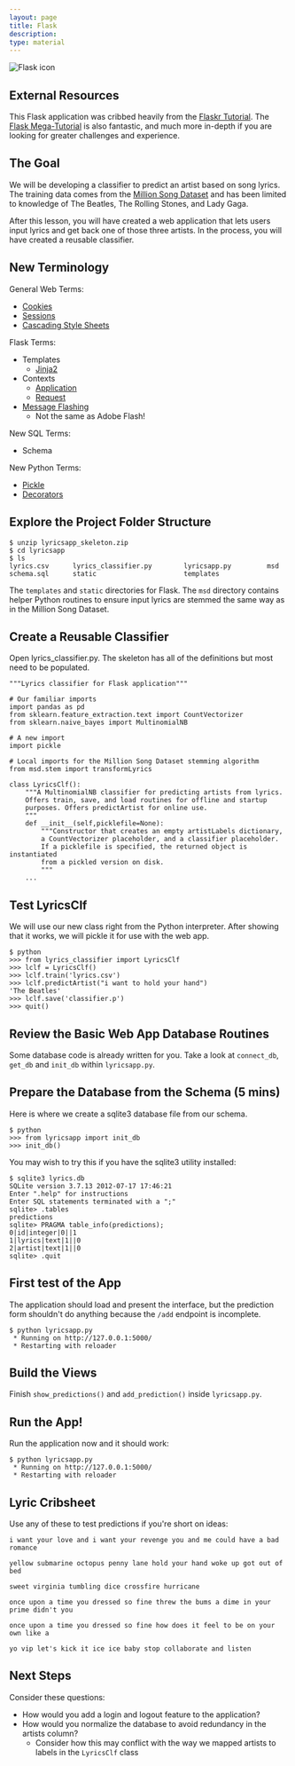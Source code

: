 ```yaml
---
layout: page
title: Flask
description:
type: material
---
```


![Flask icon](http://flask.pocoo.org/docs/_static/flask.png)

## External Resources
This Flask application was cribbed heavily from the [Flaskr Tutorial](http://flask.pocoo.org/docs/tutorial/introduction/). The [Flask Mega-Tutorial](http://blog.miguelgrinberg.com/post/the-flask-mega-tutorial-part-i-hello-world) is also fantastic, and much more in-depth if you are looking for greater challenges and experience.

## The Goal
We will be developing a classifier to predict an artist based on song lyrics. The training data comes from the [Million Song Dataset](http://labrosa.ee.columbia.edu/millionsong/) and has been limited to knowledge of The Beatles, The Rolling Stones, and Lady Gaga.

After this lesson, you will have created a web application that lets users input lyrics and get back one of those three artists. In the process, you will have created a reusable classifier.


## New Terminology
General Web Terms:

* [Cookies](http://en.wikipedia.org/wiki/HTTP_cookie)
* [Sessions](http://stackoverflow.com/questions/3804209/what-are-sessions-how-do-they-work)
* [Cascading Style Sheets](http://www.w3schools.com/css/css_intro.asp)

Flask Terms:

* Templates
	* [Jinja2](http://jinja.pocoo.org/)
* Contexts
	* [Application](http://flask.pocoo.org/docs/appcontext/)
	* [Request](http://flask.pocoo.org/docs/reqcontext/)
* [Message Flashing](http://flask.pocoo.org/docs/patterns/flashing/)
	* Not the same as Adobe Flash!

New SQL Terms:

* Schema

New Python Terms:

* [Pickle](https://wiki.python.org/moin/UsingPickle)
* [Decorators](http://www.artima.com/weblogs/viewpost.jsp?thread=240808)

## Explore the Project Folder Structure

	$ unzip lyricsapp_skeleton.zip
	$ cd lyricsapp
	$ ls
	lyrics.csv		lyrics_classifier.py		lyricsapp.py         msd                  	schema.sql      static               		templates

The ``templates`` and ``static`` directories for Flask. The ``msd`` directory contains helper Python routines to ensure input lyrics are stemmed the same way as in the Million Song Dataset.


## Create a Reusable Classifier
Open lyrics_classifier.py. The skeleton has all of the definitions but most need to be populated.

	"""Lyrics classifier for Flask application"""

	# Our familiar imports
	import pandas as pd
	from sklearn.feature_extraction.text import CountVectorizer
	from sklearn.naive_bayes import MultinomialNB

	# A new import
	import pickle

	# Local imports for the Million Song Dataset stemming algorithm
	from msd.stem import transformLyrics

	class LyricsClf():
		"""A MultinomialNB classifier for predicting artists from lyrics.
		Offers train, save, and load routines for offline and startup
		purposes. Offers predictArtist for online use.
		"""
		def __init__(self,picklefile=None):
			"""Constructor that creates an empty artistLabels dictionary,
			a CountVectorizer placeholder, and a classifier placeholder.
			If a picklefile is specified, the returned object is instantiated
	        from a pickled version on disk.
			"""
		...


## Test LyricsClf
We will use our new class right from the Python interpreter. After showing that it works, we will pickle it for use with the web app.

	$ python
	>>> from lyrics_classifier import LyricsClf
	>>> lclf = LyricsClf()
	>>> lclf.train('lyrics.csv')
	>>> lclf.predictArtist("i want to hold your hand")
	'The Beatles'
	>>> lclf.save('classifier.p')
	>>> quit()

## Review the Basic Web App Database Routines
Some database code is already written for you. Take a look at ``connect_db``, ``get_db`` and ``init_db`` within ``lyricsapp.py``.

## Prepare the Database from the Schema (5 mins)
Here is where we create a sqlite3 database file from our schema.

	$ python
	>>> from lyricsapp import init_db
	>>> init_db()

You may wish to try this if you have the sqlite3 utility installed:

	$ sqlite3 lyrics.db
	SQLite version 3.7.13 2012-07-17 17:46:21
	Enter ".help" for instructions
	Enter SQL statements terminated with a ";"
	sqlite> .tables
	predictions
	sqlite> PRAGMA table_info(predictions);
	0|id|integer|0||1
	1|lyrics|text|1||0
	2|artist|text|1||0
	sqlite> .quit

## First test of the App
The application should load and present the interface, but the prediction form shouldn't do anything because the ``/add`` endpoint is incomplete.

	$ python lyricsapp.py
	 * Running on http://127.0.0.1:5000/
	 * Restarting with reloader

## Build the Views
Finish ``show_predictions()`` and ``add_prediction()`` inside ``lyricsapp.py``.

## Run the App!
Run the application now and it should work:

	$ python lyricsapp.py
	 * Running on http://127.0.0.1:5000/
	 * Restarting with reloader

## Lyric Cribsheet
Use any of these to test predictions if you're short on ideas:

	i want your love and i want your revenge you and me could have a bad romance

	yellow submarine octopus penny lane hold your hand woke up got out of bed

	sweet virginia tumbling dice crossfire hurricane

	once upon a time you dressed so fine threw the bums a dime in your prime didn't you

	once upon a time you dressed so fine how does it feel to be on your own like a

	yo vip let's kick it ice ice baby stop collaborate and listen

## Next Steps
Consider these questions:

* How would you add a login and logout feature to the application?
* How would you normalize the database to avoid redundancy in the artists column?
	* Consider how this may conflict with the way we mapped artists to labels in the ``LyricsClf`` class
